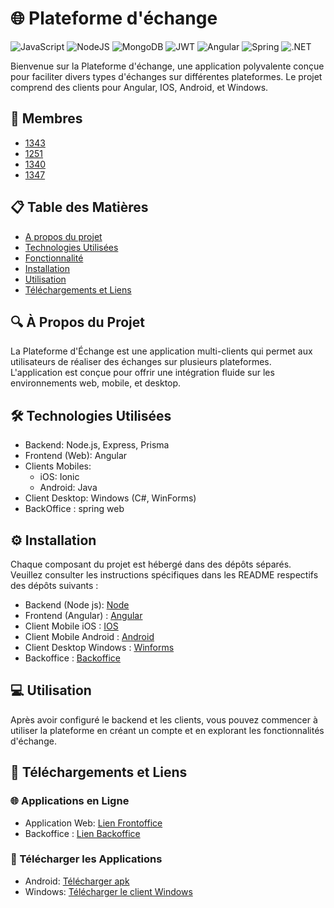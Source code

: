 # 🌐 Plateforme d'échange

![JavaScript](https://img.shields.io/badge/javascript-%23323330.svg?style=for-the-badge&logo=javascript&logoColor=%23F7DF1E)
![NodeJS](https://img.shields.io/badge/node.js-6DA55F?style=for-the-badge&logo=node.js&logoColor=white)
![MongoDB](https://img.shields.io/badge/MongoDB-%234ea94b.svg?style=for-the-badge&logo=mongodb&logoColor=white)
![JWT](https://img.shields.io/badge/JWT-black?style=for-the-badge&logo=JSON%20web%20tokens)
![Angular](https://img.shields.io/badge/Angular-0F0F11?style=for-the-badge&logo=angular&logoColor=red&textColor=red)
![Spring](https://img.shields.io/badge/Spring-6DB33F?style=for-the-badge&logo=spring&logoColor=white)
![.NET](https://img.shields.io/badge/.NET-512BD4?style=for-the-badge&logo=.net&logoColor=white)

Bienvenue sur la Plateforme d'échange, une application polyvalente conçue pour faciliter divers types d'échanges sur différentes plateformes. Le projet comprend des clients pour Angular, IOS, Android, et Windows.
## 🤝 Membres 
- [1343]()
- [1251]()
- [1340]()
- [1347]()

## 📋 Table des Matières

- [A propos du projet](#-à-propos-du-projet)
- [Technologies Utilisées](#️-technologies-utilisées) 
- [Fonctionnalité](#-fonctionnalités) 
- [Installation](#️-installation) 
- [Utilisation](#-utilisation)
- [Téléchargements et Liens](#-téléchargements-et-liens)


## 🔍 À Propos du Projet

La Plateforme d'Échange est une application multi-clients qui permet aux utilisateurs de réaliser des échanges sur plusieurs plateformes. L'application est conçue pour offrir une intégration fluide sur les environnements web, mobile, et desktop.

## 🛠️ Technologies Utilisées

- Backend: Node.js, Express, Prisma
- Frontend (Web): Angular
- Clients Mobiles:
    - iOS: Ionic
    - Android: Java
- Client Desktop: Windows (C#, WinForms)
- BackOffice : spring web


## ⚙️ Installation

Chaque composant du projet est hébergé dans des dépôts séparés. Veuillez consulter les instructions spécifiques dans les README respectifs des dépôts suivants :
- Backend (Node js): [Node](https://github.com/ace34TT/mbds-10-tpt-barter-backend)
- Frontend (Angular) : [Angular](https://github.com/ETU1340/mbdsp10-tpt-barter-frontend-Angular)
- Client Mobile iOS : [IOS](https://github.com/ace34TT/mbds-10-tpt-barter-mobile-ios)
- Client Mobile Android : [Android](https://github.com/Lacoste27/mbdsp10-tpt-barter-mobile-android)
- Client Desktop Windows : [Winforms](https://github.com/Lacoste27/mbdsp10-tpt-barter-winforms)
- Backoffice : [Backoffice](https://github.com/890Tom/mbdsp10-tpt-barter-spring-web)

## 💻 Utilisation

Après avoir configuré le backend et les clients, vous pouvez commencer à utiliser la plateforme en créant un compte et en explorant les fonctionnalités d'échange.

## 🔗 Téléchargements et Liens

### 🌐 Applications en Ligne
- Application Web: [Lien Frontoffice](https://tpt-barter-app.netlify.app)
- Backoffice : [Lien Backoffice](https://mbdsp10-tpt-barter-spring-web.onrender.com/login)

### 📱 Télécharger les Applications
- Android: [Télécharger apk](#)
- Windows: [Télécharger le client Windows](#)
